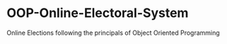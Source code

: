 # OOP-Online-Electoral-System
Online  Elections following the principals of Object Oriented Programming
